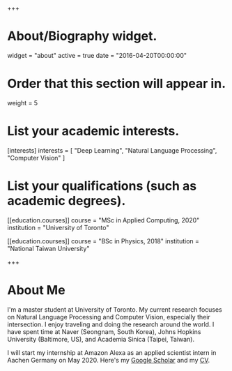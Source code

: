 +++
# About/Biography widget.
widget = "about"
active = true
date = "2016-04-20T00:00:00"

# Order that this section will appear in.
weight = 5

# List your academic interests.
[interests]
  interests = [
    "Deep Learning",
    "Natural Language Processing",
    "Computer Vision"
  ]

# List your qualifications (such as academic degrees).


[[education.courses]]
  course = "MSc in Applied Computing, 2020"
  institution = "University of Toronto"

[[education.courses]]
  course = "BSc in Physics, 2018"
  institution = "National Taiwan University"
 
+++

# About Me
I'm a master student at University of Toronto. My current research focuses on Natural Language Processing and Computer Vision, especially their intersection. I enjoy traveling and doing the research around the world. I have spent time at Naver (Seongnam, South Korea), Johns Hopkins University (Baltimore, US), and Academia Sinica (Taipei, Taiwan). 

I will start my internship at Amazon Alexa as an applied scientist intern in Aachen Germany on May 2020. Here's my [Google Scholar](https://scholar.google.com/citations?hl=en&user=89kHyuEAAAAJ#) and my [CV](https://drive.google.com/open?id=1Sgv5t1A8Vsbhuwy5xmwyFOmWjO8iOm86).


